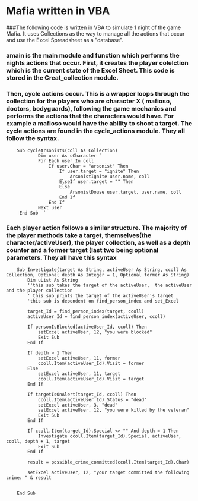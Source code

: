 # Mafia written in VBA


###The following code is written in VBA to simulate 1 night of the game Mafia. It uses Collections as the way to manage all the actions that occur and use the Excel Spreadsheet as a "database".


### amain is the main module and  function which performs the nights actions that occur. First, it creates the player colelction which is the current state of the Excel Sheet. This code is stored in the Creat_collection module.


### Then, cycle actions occur. This is a wrapper loops through the collection for the players who  are character X ( mafioso, doctors,  bodyguards), following the game mechanics and performs the actions that the characters would have. For example a mafioso would have the ability to shoot a target. The cycle actions are found in the cycle_actions module. They all follow the syntax.


        Sub cycleArsonists(coll As Collection) 
                Dim user As cCharacter `
                For Each user In coll
                    If user.Char = "arsonist" Then
                        If user.target = "ignite" Then
                            ArsonistIgnite user.name, coll
                        ElseIf user.target = "" Then
                        Else
                            ArsonistDouse user.target, user.name, coll
                        End If
                    End If
                Next user
         End Sub  `

### Each player action follows a similar  structure. The majority of the player methods take a target, themselves(the character/activeUser), the player collection, as well as a depth counter and a former target (last two being optional parameters. They all have this syntax

        Sub Investigate(target As String, activeUser As String, ccoll As Collection, Optional depth As Integer = 1, Optional former As String)
            Dim uList As String
            ''this sub takes the target of the activeUser,  the activeUser and the player collection
            ' this sub prints the target of the activeUser's target
            'this sub is dependent on find_person_index and set_Excel

            target_Id = find_person_index(target, ccoll)
            activeUser_Id = find_person_index(activeUser, ccoll)

            If personIsBlocked(activeUser_Id, ccoll) Then
                setExcel activeUser, 12, "you were blocked"
                Exit Sub
            End If

            If depth > 1 Then
                setExcel activeUser, 11, former
                ccoll.Item(activeUser_Id).Visit = former
            Else
                setExcel activeUser, 11, target
                ccoll.Item(activeUser_Id).Visit = target
            End If

            If targetIsOnAlert(target_Id, ccoll) Then
                ccoll.Item(activeUser_Id).Status = "dead"
                setExcel activeUser, 3, "dead"
                setExcel activeUser, 12, "you were killed by the veteran"
                Exit Sub
            End If

            If ccoll.Item(target_Id).Special <> "" And depth = 1 Then
                Investigate ccoll.Item(target_Id).Special, activeUser, ccoll, depth + 1, target
                Exit Sub
            End If

            result = possible_crime_committed(ccoll.Item(target_Id).Char)

            setExcel activeUser, 12, "your target committed the following crime: " & result


        End Sub



